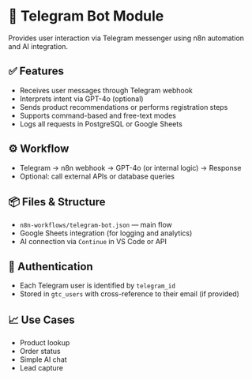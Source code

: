 # 💬 Telegram Bot Module

Provides user interaction via Telegram messenger using n8n automation and AI integration.

## ✅ Features

- Receives user messages through Telegram webhook
- Interprets intent via GPT-4o (optional)
- Sends product recommendations or performs registration steps
- Supports command-based and free-text modes
- Logs all requests in PostgreSQL or Google Sheets

## ⚙️ Workflow

- Telegram → n8n webhook → GPT-4o (or internal logic) → Response
- Optional: call external APIs or database queries

## 📦 Files & Structure

- `n8n-workflows/telegram-bot.json` — main flow
- Google Sheets integration (for logging and analytics)
- AI connection via `Continue` in VS Code or API

## 🔐 Authentication

- Each Telegram user is identified by `telegram_id`
- Stored in `gtc_users` with cross-reference to their email (if provided)

## 📈 Use Cases

- Product lookup
- Order status
- Simple AI chat
- Lead capture
